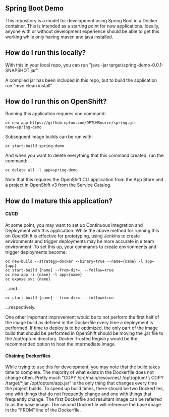 Spring Boot Demo
----------------

This repository is a model for development using Spring Boot in a Docker container.  This is intended as a starting point for new applications.  Ideally, anyone with or without development experience should be able to get this working while only having maven and java installed.

How do I run this locally?
-------------------

With this in your local repo, you can run "java -jar target/spring-demo-0.0.1-SNAPSHOT.jar".

A compiled jar has been included in this repo, but to build the application run "mvn clean install".

How do I run this on OpenShift?
----------------------------

Running this application requires one command:

```
oc new-app https://github.optum.com/OPTUMSource/spring.git --name=spring-demo
```

Subsequent image builds can be run with:

```
oc start-build spring-demo
```

And when you want to delete everything that this command created, run the command:

```
oc delete all -l app=spring-demo
```

Note that this requires the OpenShift CLI application from the App Store and a project in OpenShift v3 from the Service Catalog.

How do I mature this application?
---------------------------------

#### CI/CD

At some point, you may want to set up Continuous Integration and Deployment with this application.  While the above method for running this on OpenShift is effective for prototyping, using Jenkins to create environments and trigger deployments may be more accurate in a team environment.  To set this up, your commands to create envrionments and trigger deployments become:

```
oc new-build --strategy=docker --binary=true --name={name} -l app={app}
oc start-build {name} --from-dir=. --follow=true
oc new-app -i {name} -l app={name}
oc expose svc {name}
```

...and... 

```
oc start-build {name} --from-dir=. --follow=true
```

...respectively.

One other important improvement would be to not perform the first half of the image build as defined in the Dockerfile every time a deployment is performed.  If time to deploy is to be optimized, the only part of the image build that should be performed in OpenShift should be moving the .jar file to the /opt/optum directory.  Docker Trusted Registry would be the recommended option to host the intermediate image.

#### Chaining Dockerfiles

While trying to use this for development, you may note that the build takes time to complete.  The majority of what exists in the Dockerfile does not change often.  Pretty much "COPY /src/main/resources/ /opt/optum/ \ COPY /target/*.jar /opt/optum/app.jar" is the only thing that changes every time the project builds.  To speed up build times, there should be two Dockerfiles, one with things that do not frequently change and one with things that frequently change.  The first Dockerfile and resultant image can be referred to as the base image.  The second Dockerfile will reference the base image in the "FROM" line of the Dockerfile.
